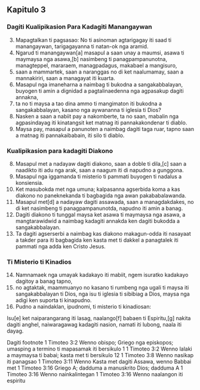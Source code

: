 Kapitulo 3
----------

### Dagiti Kualipikasion Para Kadagiti Manangaywan

3. Mapagtalkan ti pagsasao: No ti asinoman agtarigagay iti saad ti manangaywan, tarigagayanna ti natan-ok nga aramid.
2. Ngarud ti manangaywan[a] masapul a saan unay a maumsi, asawa ti maymaysa nga asawa,[b] nasimbeng ti panagpampanunotna, managteppel, mararaem, managpadagus, makabael a mangisuro,
3. saan a mammartek, saan a naranggas no di ket naalumamay, saan a mannakiriri, saan a managayat iti kuarta.
4. Masapul nga imaneharna a naimbag ti bukodna a sangakabbalayan, buyogen ti amin a dignidad a pagtalinaedenna nga agpasakup dagiti annakna,
5. ta no ti maysa a tao dina ammo ti mangimaton iti bukodna a sangakabbalayan, kasano nga aywananna ti iglesia ti Dios?
6. Nasken a saan a nabiit pay a nakomberte, ta no saan, mabalin nga agpasindayag iti kinatangsit ket matnag iti pannakakondenar ti diablo.
7. Maysa pay, masapul a panunoten a naimbag dagiti taga ruar, tapno saan a matnag iti pannakaibabain, iti silo ti diablo.

### Kualipikasion para kadagiti Diakono

8. Masapul met a nadayaw dagiti diakono, saan a doble ti dila,[c] saan a naadikto iti adu nga arak, saan a naagum iti di napudno a gunggona.
9. Masapul nga iggamanda ti misterio ti pammati buyogen ti nadalus a konsiensia.
10. Ket masubokda met nga umuna; kalpasanna agserbida koma a kas diakono no paneknekanda ti bagbagida nga awan pakababalawanda.
11. Masapul met[d] a nadayaw dagiti assawada, saan a managdakdakes, no di ket nasimbeng ti panagpampanunotda, napudno iti amin a banag.
12. Dagiti diakono ti tunggal maysa ket asawa ti maymaysa nga asawa, a mangtarawidwid a naimbag kadagiti annakda ken dagiti bukodda a sangakabbalayan.
13. Ta dagiti agserserbi a naimbag kas diakono makagun-odda iti nasayaat a takder para iti bagbagida ken kasta met ti dakkel a panagtalek iti pammati nga adda ken Cristo Jesus.

### Ti Misterio ti Kinadios

14. Namnamaek nga umayak kadakayo iti mabiit, ngem isuratko kadakayo dagitoy a banag tapno,
15. no agtaktak, maammuanyo no kasano ti rumbeng nga ugali ti maysa iti sangakabbalayan ti Dios, nga isu ti iglesia ti sibibiag a Dios, maysa nga adigi ken suporta ti kinapudno.
16. Pudno a naindaklan, ipudnomi, ti misterio ti kinadiosan:

Isu[e] ket naiparangarang iti lasag, naalango[f] babaen ti Espiritu,[g] nakita dagiti anghel, naiwaragawag kadagiti nasion, namati iti lubong, naala iti dayag.

Dagiti footnote
1 Timoteo 3:2 Wenno obispo; Griego nga episkopos; umasping a termino ti mapasamak iti bersikulo 1
1 Timoteo 3:2 Wenno lalaki a maymaysa ti babai; kasta met ti bersikulo 12
1 Timoteo 3:8 Wenno nasikap iti panagsao
1 Timoteo 3:11 Wenno Kasta met dagiti Assawa, wenno Babbai met
1 Timoteo 3:16 Griego A; dadduma a manuskrito Dios; dadduma A
1 Timoteo 3:16 Wenno nainkalintegan
1 Timoteo 3:16 Wenno naalangon iti espiritu
